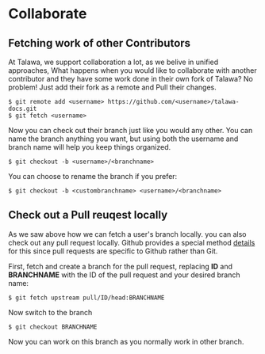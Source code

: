# Collaborate

## Fetching work of other Contributors

At Talawa, we support collaboration a lot, as we belive in unified approaches, What happens when you would like to collaborate with another contributor and they have some work done in their own fork of Talawa? No problem! Just add their fork as a remote and Pull their changes.

```
$ git remote add <username> https://github.com/<username>/talawa-docs.git
$ git fetch <username>
```

Now you can check out their branch just like you would any other. You can name the branch anything you want, but using both the username and branch name will help you keep things organized.

```
$ git checkout -b <username>/<branchname>
```

You can choose to rename the branch if you prefer:

```
$ git checkout -b <custombranchname> <username>/<branchname>
```

## Check out a Pull reuqest locally

As we saw above how we can fetch a user's branch locally. you can also check out any pull request locally. Github provides a special method [details](https://docs.github.com/en/pull-requests/collaborating-with-pull-requests/reviewing-changes-in-pull-requests/checking-out-pull-requests-locally) for this since pull requests are specific to Github rather than Git.

First, fetch and create a branch for the pull request, replacing **ID** and **BRANCHNAME** with the ID of the pull request and your desired branch name:

```
$ git fetch upstream pull/ID/head:BRANCHNAME
```

Now switch to the branch

```
$ git checkout BRANCHNAME
```

Now you can work on this branch as you normally work in other branch.